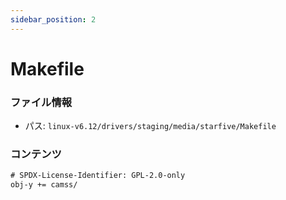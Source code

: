 ```yaml
---
sidebar_position: 2
---
```

# Makefile

### ファイル情報

- パス: `linux-v6.12/drivers/staging/media/starfive/Makefile`

### コンテンツ

```txt
# SPDX-License-Identifier: GPL-2.0-only
obj-y += camss/

```
